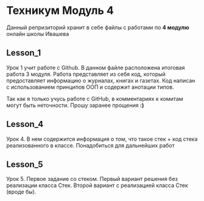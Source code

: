 # Техникум Модуль 4 
Данный репризиторий хранит в себе файлы с работами по **4 модулю** онлайн школы Ивашева

## Lesson_1 
Урок 1 учит работе с Github. В данном файле расположена итоговая работа 3 модуля. 
Работа представляет из себя код, который предоставляет информацию о журналах, книгах и газетах.
Код написан с использованием принципов ООП и содержит анотации типов.

Так как я только учусь работе с GitHub, в комментариях к комитам могут быть неточности. Прошу заранее прощения **:)**

## Lesson_4
Урок 4. В нем содержится информация о том, что такое стек + код стека реализованного в классе. Понадобиться для дальнейших работ

## Lesson_5
Урок 5. Первое задание со стеком. Первый вариант решения без реализации  класса Стек. Второй вариант с  реализацией класса Стек (вроде бы).

